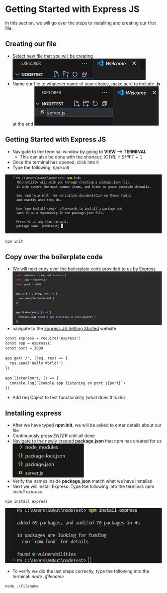 
# Getting Started with Express JS

In this section, we will go over the steps to installing and creating our first file.

## Creating our file
- Select new file that you will be creating
![NewFile](./Task1/NewFile(1).png)
- Name our file to whatever name of your choice, make sure to include **.js** at the end
![NewFile](./Task1/NameFile(2).png)

## Getting Started with Express JS
- Navigate to the terminal window by going to **VIEW --> TERMINAL**
  - This can also be done with the shortcut: *(CTRL + SHIFT + `)*
- Once the terminal has opened, click into it
- Type the following: *npm init*

![Init](/Task1/npmINIT(4).png)
```
npm init
```

## Copy over the boilerplate code
- We will next copy over the boilerplate code provided to us by Express
![BoilerPlate](/Task1/BoilerPlate(6).png)
- navigate to the [Express JS Setting Started](https://expressjs.com/en/starter/installing.html) website

```
const express = require('express')
const app = express()
const port = 3000

app.get('/', (req, res) => {
  res.send('Hello World!')
})

app.listen(port, () => {
  console.log(`Example app listening on port ${port}`)
})
```
- Add req Object to test functionality (what does this do)



## Installing express
- After we have typed **npm init**, we will be asked to enter details about our file
- Continuously press *ENTER* until all done
- Navigate to the newly created **package.json** that npm has created for us
![package](/Task1/verifyResults(7).png)
- Verify the names inside **package.json** match what we have installed
- Next we will install Express. Type the following into the terminal: *npm install express*
```
npm install express
```
![Express](/Task1/intialization(3).png)
- To verify we did the last steps correctly, type the following into the terminal: *node .\filename*
```
node .\filename
```


